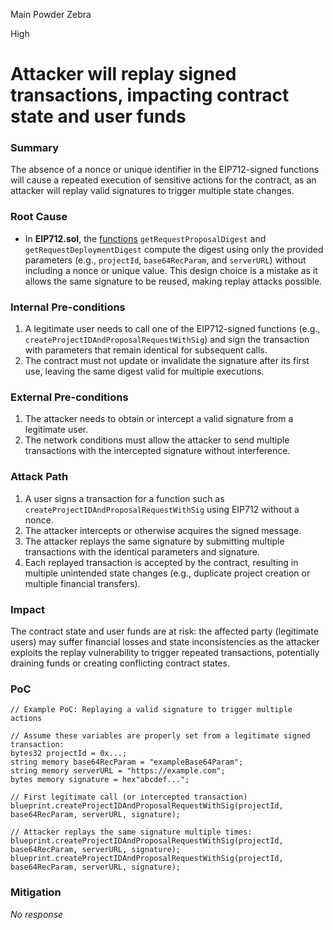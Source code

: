 Main Powder Zebra

High

# Attacker will replay signed transactions, impacting contract state and user funds

### Summary

The absence of a nonce or unique identifier in the EIP712-signed functions will cause a repeated execution of sensitive actions for the contract, as an attacker will replay valid signatures to trigger multiple state changes.


### Root Cause

- In **EIP712.sol**, the [functions](https://github.com/sherlock-audit/2025-03-crestal-network/blob/main/crestal-omni-contracts/src/EIP712.sol#L19) `getRequestProposalDigest` and `getRequestDeploymentDigest` compute the digest using only the provided parameters (e.g., `projectId`, `base64RecParam`, and `serverURL`) without including a nonce or unique value. This design choice is a mistake as it allows the same signature to be reused, making replay attacks possible.

### Internal Pre-conditions

1. A legitimate user needs to call one of the EIP712-signed functions (e.g., `createProjectIDAndProposalRequestWithSig`) and sign the transaction with parameters that remain identical for subsequent calls.  
2. The contract must not update or invalidate the signature after its first use, leaving the same digest valid for multiple executions.


### External Pre-conditions

1. The attacker needs to obtain or intercept a valid signature from a legitimate user.  
2. The network conditions must allow the attacker to send multiple transactions with the intercepted signature without interference.


### Attack Path

1. A user signs a transaction for a function such as `createProjectIDAndProposalRequestWithSig` using EIP712 without a nonce.  
2. The attacker intercepts or otherwise acquires the signed message.  
3. The attacker replays the same signature by submitting multiple transactions with the identical parameters and signature.  
4. Each replayed transaction is accepted by the contract, resulting in multiple unintended state changes (e.g., duplicate project creation or multiple financial transfers).


### Impact

The contract state and user funds are at risk: the affected party (legitimate users) may suffer financial losses and state inconsistencies as the attacker exploits the replay vulnerability to trigger repeated transactions, potentially draining funds or creating conflicting contract states.


### PoC

```solidity
// Example PoC: Replaying a valid signature to trigger multiple actions

// Assume these variables are properly set from a legitimate signed transaction:
bytes32 projectId = 0x...;
string memory base64RecParam = "exampleBase64Param";
string memory serverURL = "https://example.com";
bytes memory signature = hex"abcdef...";

// First legitimate call (or intercepted transaction)
blueprint.createProjectIDAndProposalRequestWithSig(projectId, base64RecParam, serverURL, signature);

// Attacker replays the same signature multiple times:
blueprint.createProjectIDAndProposalRequestWithSig(projectId, base64RecParam, serverURL, signature);
blueprint.createProjectIDAndProposalRequestWithSig(projectId, base64RecParam, serverURL, signature);
```


### Mitigation

_No response_